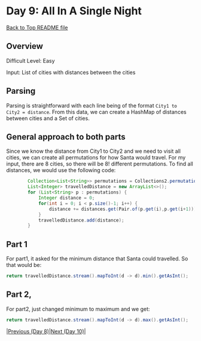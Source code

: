 # Day 9: All In A Single Night

[Back to Top README file](../../../../README.md)
## Overview
Difficult Level: Easy

Input: List of cities with distances between the cities

## Parsing
Parsing is straightforward with each line being of the format `City1 to 
City2 = distance`. From this data, we can create a HashMap of distances between
cities and a Set of cities.

## General approach to both parts
Since we know the distance from City1 to City2 and we need to visit all cities, we
can create all permutations for how Santa would travel. For my input, there are 8
cities, so there will be 8! different permutations. To find all distances, we
would use the following code:

```java
        Collection<List<String>> permutations = Collections2.permutations(places);
        List<Integer> travelledDistance = new ArrayList<>();
        for (List<String> p : permutations) {
            Integer distance = 0;
            for(int i = 0; i < p.size()-1; i++) {
                distance += distances.get(Pair.of(p.get(i),p.get(i+1)));
            }
            travelledDistance.add(distance);
        }
```

## Part 1
For part1, it asked for the minimum distance that Santa could travelled. So that would be:

```java
return travelledDistance.stream().mapToInt(d -> d).min().getAsInt();
```

## Part 2,
For part2, just changed minimum to maximum and we get:
```java
return travelledDistance.stream().mapToInt(d -> d).max().getAsInt();
```

|[Previous (Day 8)](../day08/README.md)|[Next (Day 10)](../day10/README.md)|